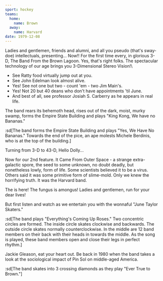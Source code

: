 ```yaml
---
sport: hockey
teams:
  home:
    name: Brown
  away:
    name: Harvard
date: 1979-12-08
---
```


Ladies and gentlemen, friends and alumni, and all you pseudo (that's sway-doe) intellectuals, presenting... Now!! For the first time every, in glorious 3-D, The Band From the Brown Lagoon. Yes, that's right folks. The spectacular technology of our age brings you 3-Dimensional Stereo Vision!\

- See Ratty food virtually jump out at you.
- See John Edelman look almost alive.
- Yes! See not one but two - count 'em - two Jim Main's.
- Yes! Not 20 but 40 deans who don't have appointments 'til June.
- And best of all, see professor Josiah S. Carberry as he appears in real life.

The band rears its behemoth head, rises out of the dark, moist, murky swamp, forms the Empire State Building and plays "King Kong, We have no Bananas."

:sd[The band forms the Empire State Building and plays "Yes, We Have No Bananas." Towards the end of the pice, an ape molests Michele Berdinis, who is at the top of the building.]

Turning from 3-D to 43-D, Hello Dolly...

Now for our 2nd feature. It Came From Outer Space - a strange extra-galactic spore, the seed to some unknown, no doubt deadly, but nonetheless lowly, form of life. Some scientists believed it to be a virus. Others said it was some primitive form of slime-mold. Only we knew the horrifying truth. It was the Harvard band.

The is here! The fungus is amongus! Ladies and gentlemen, run for your dear lives!

But first listen and watch as we entertain you with the wonnaful "June Taylor Skaters."

:sd[The band plays "Everything's Coming Up Roses." Two concentric circles are formed. The inside circle skates clockwise and backwards. The outside circle skates normally counterclockwise. In the middle are 12 band members on their back with their heads in towards the middle. As the song is played, these band members open and close their legs in perfect rhythm.]

Jackie Gleason, eat your heart out. Be back in 1980 when the band takes a look at the sociological impact of Pin Sol on middle-aged America.

:sd[The band skates into 3 crossing diamonds as they play "Ever True to Brown."]
